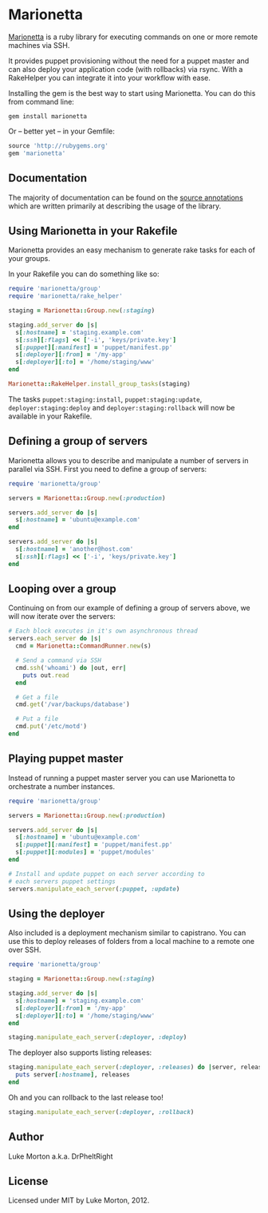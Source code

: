# Marionetta

[Marionetta][marionetta] is a ruby library for executing
commands on one or more remote machines via SSH.

[marionetta]: http://drpheltright.github.com/marionetta/

It provides puppet provisioning without the need for a puppet
master and can also deploy your application code (with
rollbacks) via rsync. With a RakeHelper you can integrate it
into your workflow with ease.

Installing the gem is the best way to start using Marionetta.
You can do this from command line:

```
gem install marionetta
```

Or – better yet – in your Gemfile:

``` ruby
source 'http://rubygems.org'
gem 'marionetta'
```

## Documentation

The majority of documentation can be found on the
[source annotations][docs] which are written primarily at
describing the usage of the library.

[docs]: http://drpheltright.github.com/marionetta/docs/marionetta.html

## Using Marionetta in your Rakefile

Marionetta provides an easy mechanism to generate rake tasks
for each of your groups.

In your Rakefile you can do something like so:

``` ruby
require 'marionetta/group'
require 'marionetta/rake_helper'

staging = Marionetta::Group.new(:staging)

staging.add_server do |s|
  s[:hostname] = 'staging.example.com'
  s[:ssh][:flags] << ['-i', 'keys/private.key']
  s[:puppet][:manifest] = 'puppet/manifest.pp'
  s[:deployer][:from] = '/my-app'
  s[:deployer][:to] = '/home/staging/www'
end

Marionetta::RakeHelper.install_group_tasks(staging)
```

The tasks `puppet:staging:install`, `puppet:staging:update`,
`deployer:staging:deploy` and `deployer:staging:rollback`
will now be available in your Rakefile.

## Defining a group of servers

Marionetta allows you to describe and manipulate a number of
servers in parallel via SSH. First you need to define a group
of servers:

``` ruby
require 'marionetta/group'

servers = Marionetta::Group.new(:production)

servers.add_server do |s|
  s[:hostname] = 'ubuntu@example.com'
end

servers.add_server do |s|
  s[:hostname] = 'another@host.com'
  s[:ssh][:flags] << ['-i', 'keys/private.key']
end
```

## Looping over a group

Continuing on from our example of defining a group of servers
above, we will now iterate over the servers:

``` ruby
# Each block executes in it's own asynchronous thread
servers.each_server do |s|
  cmd = Marionetta::CommandRunner.new(s)

  # Send a command via SSH
  cmd.ssh('whoami') do |out, err|
    puts out.read
  end

  # Get a file
  cmd.get('/var/backups/database')

  # Put a file
  cmd.put('/etc/motd')
end
```

## Playing puppet master

Instead of running a puppet master server you can use
Marionetta to orchestrate a number instances.

``` ruby
require 'marionetta/group'

servers = Marionetta::Group.new(:production)

servers.add_server do |s|
  s[:hostname] = 'ubuntu@example.com'
  s[:puppet][:manifest] = 'puppet/manifest.pp'
  s[:puppet][:modules] = 'puppet/modules'
end

# Install and update puppet on each server according to
# each servers puppet settings
servers.manipulate_each_server(:puppet, :update)
```

## Using the deployer

Also included is a deployment mechanism similar to capistrano.
You can use this to deploy releases of folders from a local
machine to a remote one over SSH.

``` ruby
require 'marionetta/group'

staging = Marionetta::Group.new(:staging)

staging.add_server do |s|
  s[:hostname] = 'staging.example.com'
  s[:deployer][:from] = '/my-app'
  s[:deployer][:to] = '/home/staging/www'
end

staging.manipulate_each_server(:deployer, :deploy)
```

The deployer also supports listing releases:

``` ruby
staging.manipulate_each_server(:deployer, :releases) do |server, releases|
  puts server[:hostname], releases
end
```

Oh and you can rollback to the last release too!

``` ruby
staging.manipulate_each_server(:deployer, :rollback)
```

## Author

Luke Morton a.k.a. DrPheltRight

## License

Licensed under MIT by Luke Morton, 2012.